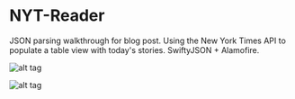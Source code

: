 # NYT-Reader

JSON parsing walkthrough for blog post. Using the New York Times API to populate a table view with today's stories. SwiftyJSON + Alamofire.


![alt tag](http://i.imgur.com/KJC92mD.png)

![alt tag](http://i.imgur.com/NBYolzP.png)

